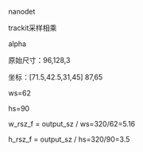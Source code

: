 nanodet

trackit采样相乘

alpha

原始尺寸：96,128,3

坐标：[71.5,42.5,31,45]   87,65



ws=62 

hs=90

w_rsz_f = output_sz / ws=320/62=5.16

h_rsz_f = output_sz / hs=320/90=3.5

